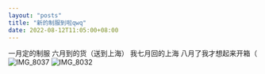 ```yaml
---
layout: "posts"
title: "新的制服到啦qwq"
date: 2022-08-12T11:05:00+08:00
---
```


一月定的制服
六月到的货（送到上海）
我七月回的上海
八月了我才想起来开箱（
![IMG_8037](/img/diray/IMG_8037.avif)
![IMG_8032](/img/diray/IMG_8032.avif)